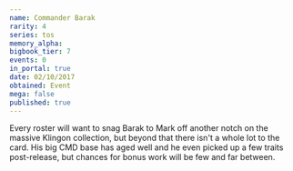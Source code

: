 ```yaml
---
name: Commander Barak
rarity: 4
series: tos
memory_alpha:
bigbook_tier: 7
events: 0
in_portal: true
date: 02/10/2017
obtained: Event
mega: false
published: true
---
```


Every roster will want to snag Barak to Mark off another notch on the massive Klingon collection, but beyond that there isn't a whole lot to the card. His big CMD base has aged well and he even picked up a few traits post-release, but chances for bonus work will be few and far between.
